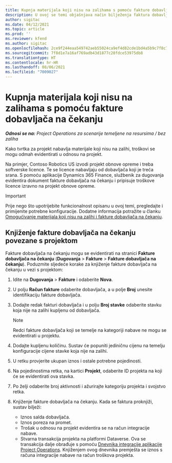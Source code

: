 ```yaml
---
title: Kupnja materijala koji nisu na zalihama s pomoću fakture dobavljača na čekanju
description: U ovoj se temi objašnjava način bilježenja faktura dobavljača na čekanju.
author: sigitac
ms.date: 04/12/2021
ms.topic: article
ms.prod: ''
ms.reviewer: kfend
ms.author: sigitac
ms.openlocfilehash: 2ce9f244eaa549742aeb55024ca9ef4d82cde1bd4a5b9c7f8c762cf72e0da83f
ms.sourcegitcommit: 7f8d1e7a16af769adb43d1877c28fdce53975db8
ms.translationtype: HT
ms.contentlocale: hr-HR
ms.lasthandoff: 08/06/2021
ms.locfileid: "7009027"
---
```

# <a name="purchase-non-stocked-materials-using-a-pending-vendor-invoice"></a>Kupnja materijala koji nisu na zalihama s pomoću fakture dobavljača na čekanju

_**Odnosi se na:** Project Operations za scenarije temeljene na resursima / bez zaliha_

Kako tvrtka za projekt nabavlja materijale koji nisu na zalihi, troškovi se mogu odmah evidentirati u odnosu na projekt. 

Na primjer, Contoso Robotics US izvodi projekt obnove opreme i treba softverske licence. Te se licence nabavljaju od dobavljača koji je treća srana.  S pomoću aplikacije Dynamics 365 Finance, službenik za dugovanja evidentira dokument fakture dobavljača na čekanju i pripisuje troškove licence izravno na projekt obnove opreme. 

> [!IMPORTANT]
> Prije nego što upotrijebite funkcionalnost opisanu u ovoj temi, pregledajte i primijenite potrebne konfiguracije. Dodatne informacija potražite u članku [Omogućivanje materijala koji nisu na zalihi i fakture dobavljača na čekanju](configure-materials-nonstocked.md). 

## <a name="post-a-project-related-pending-vendor-invoice"></a>Knjiženje fakture dobavljača na čekanju povezane s projektom 

Fakture dobavljača na čekanju mogu se evidentirati na stranici **Fakture dobavljača na čekanju** (**Dugovanja** > **Fakture** > **Fakture dobavljača na čekanju**). Poduzmite sljedeće korake za knjiženje fakture dobavljača na čekanju u vezi s projektom:

1. Idite na **Dugovanja** > **Fakture** i odaberite **Nova**. 
2. U polju **Račun fakture** odaberite dobavljača, a u polje **Broj** unesite identifikaciju fakture dobavljača.
3. Dodajte redak fakturi dobavljača i u polju **Broj stavke** odaberite stavku koja nije na zalihi kupljenu od dobavljača. 

    > [!NOTE]
    > Redci fakture dobavljača koji se temelje na kategoriji nabave ne mogu se evidentirati u projektu. 
    
5. Dodajte kupljenu količinu. Sustav će popuniti jediničnu cijenu na temelju konfiguracije cijene stavke koja nije na zalihi. 
6. U retku provjerite ukupan iznos i ostale potrebne pojedinosti.
7. Na pojedinostima retka, na kartici **Projekt**, odaberite ID projekta na koji će se evidentirati ova stavka.
8. Po želji odaberite broj aktivnosti i ažurirajte kategoriju projekta i svojstvo retka.
9. Knjiženje fakture dobavljača na čekanju. Kada se faktura proknjiži, sustav bilježi:
    
    - Iznos salda dobavljača.
    - Iznos poreza na promet.
    - Trošak u odnosu na projekt evidentira se na račun integracije nabave.
    - Stvarna transakcija projekta na platformi Dataverse. Ova se transakcija dalje obrađuje s pomoću [Dnevnika integracije aplikacije Project Operations](../project-accounting/project-operations-integration-journal.md). Knjiženjem ovog dnevnika premješta se iznos s računa integracije nabave na račun troškova projekta.
